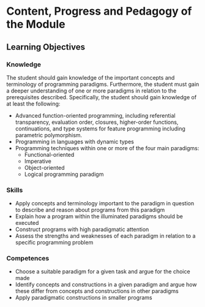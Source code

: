 # Content, Progress and Pedagogy of the Module

## Learning Objectives

### Knowledge

The student should gain knowledge of the important concepts and terminology of programming paradigms. Furthermore, the student must gain a deeper understanding of one or more paradigms in relation to the prerequisites described. Specifically, the student should gain knowledge of at least the following:

- Advanced function-oriented programming, including referential transparency, evaluation order, closures, higher-order functions, continuations, and type systems for feature programming including parametric polymorphism.  
- Programming in languages with dynamic types  
- Programming techniques within one or more of the four main paradigms:  
  - Functional-oriented  
  - Imperative  
  - Object-oriented  
  - Logical programming paradigm  

### Skills

- Apply concepts and terminology important to the paradigm in question to describe and reason about programs from this paradigm  
- Explain how a program within the illuminated paradigms should be executed  
- Construct programs with high paradigmatic attention  
- Assess the strengths and weaknesses of each paradigm in relation to a specific programming problem  

### Competences

- Choose a suitable paradigm for a given task and argue for the choice made  
- Identify concepts and constructions in a given paradigm and argue how these differ from concepts and constructions in other paradigms  
- Apply paradigmatic constructions in smaller programs  
